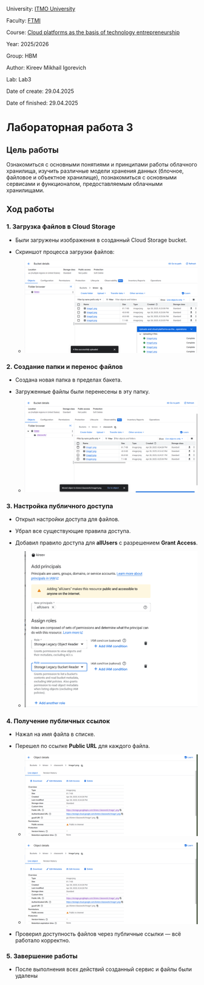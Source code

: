 University: [ITMO University](https://itmo.ru/ru/)

Faculty: [FTMI](https://ftmi.itmo.ru)

Course: [Cloud platforms as the basis of technology entrepreneurship](https://itmo-ict-faculty.github.io/cloud-platforms-as-the-basis-of-technology-entrepreneurship/education/labs2023-2024/lab1/lab1/#_2)

Year: 2025/2026

Group: HBM

Author: Kireev Mikhail Igorevich

Lab: Lab3

Date of create: 29.04.2025

Date of finished: 29.04.2025

# Лабораторная работа 3

## Цель работы
Ознакомиться с основными понятиями и принципами работы облачного хранилища, изучить различные модели хранения данных (блочное, файловое и объектное хранилище), познакомиться с основными сервисами и функционалом, предоставляемым облачными хранилищами.

## Ход работы

### 1. Загрузка файлов в Cloud Storage

- Были загружены изображения в созданный Cloud Storage bucket.
- Скриншот процесса загрузки файлов:

  - ![Загрузка файлов в Cloud Storage](screenshots/image1.png)

### 2. Создание папки и перенос файлов

- Создана новая папка в пределах бакета.
- Загруженные файлы были перенесены в эту папку.

  - ![Создание папки и перенос файлов](screenshots/image2.png)

### 3. Настройка публичного доступа

- Открыл настройки доступа для файлов.
- Убрал все существующие правила доступа.
- Добавил правило доступа для **allUsers** с разрешением **Grant Access**.

  - ![Настройка публичного доступа](screenshots/image3.png)

### 4. Получение публичных ссылок

- Нажал на имя файла в списке.
- Перешел по ссылке **Public URL** для каждого файла.

  - ![Переход к файлу через имя](screenshots/image4.png)
  
  - ![Получение Public URL](screenshots/image4.png)

- Проверил доступность файлов через публичные ссылки — всё работало корректно.

### 5. Завершение работы

- После выполнения всех действий созданный сервис и файлы были удалены 

